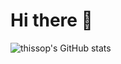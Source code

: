 # Hi there 👋

![thissop's GitHub stats](https://github-readme-stats.vercel.app/api?username=thissop&theme=monokai&show_icons=true)

<!---   [![thissop's top Langs](https://github-readme-stats.vercel.app/api/top-langs/?username=thissop&layout=compact&theme=monokai)](https://github.com/anuraghazra/github-readme-stats) --->
